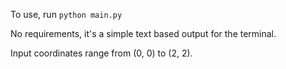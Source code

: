 To use, run `python main.py`

No requirements, it's a simple text based output for the terminal.

Input coordinates range from (0, 0) to (2, 2).

